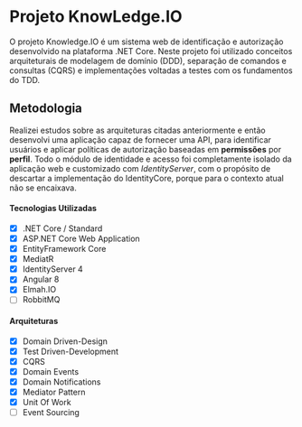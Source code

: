 # Projeto KnowLedge.IO

O projeto Knowledge.IO é um sistema web de identificação e autorização desenvolvido na plataforma .NET Core. Neste projeto foi utilizado conceitos arquiteturais
de modelagem de domínio (DDD), separação de comandos e consultas (CQRS) e implementações voltadas a testes com os fundamentos do TDD.


## Metodologia
Realizei estudos sobre as arquiteturas citadas anteriormente e então desenvolvi uma aplicação capaz de fornecer uma API, para identificar usuários
e aplicar políticas de autorização baseadas em **permissões** por **perfil**. Todo o módulo de identidade e acesso foi completamente isolado da aplicação web e customizado
com _IdentityServer_, com o propósito de descartar a implementação do IdentityCore, porque para o contexto atual não se encaixava.


#### Tecnologias Utilizadas
 - [x] .NET Core / Standard
 - [x] ASP.NET Core Web Application
 - [x] EntityFramework Core
 - [x] MediatR
 - [x] IdentityServer 4
 - [x] Angular 8 
 - [x] Elmah.IO 
 - [ ] RobbitMQ

 #### Arquiteturas
 - [x] Domain Driven-Design
 - [x] Test Driven-Development
 - [x] CQRS
 - [x] Domain Events
 - [x] Domain Notifications
 - [x] Mediator Pattern
 - [x] Unit Of Work
 - [ ] Event Sourcing
